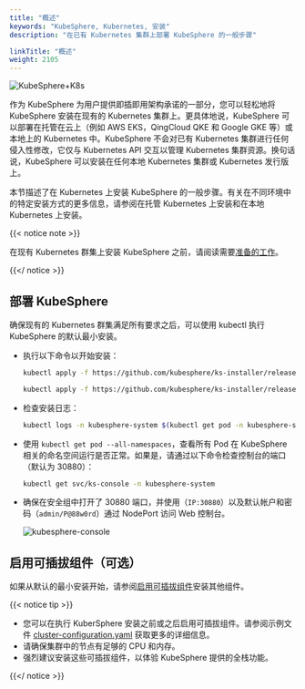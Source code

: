 ```yaml
---
title: "概述"
keywords: "KubeSphere, Kubernetes, 安装"
description: "在已有 Kubernetes 集群上部署 KubeSphere 的一般步骤"

linkTitle: "概述"
weight: 2105
---
```


![KubeSphere+K8s](https://pek3b.qingstor.com/kubesphere-docs/png/20191123144507.png)

作为 KubeSphere 为用户提供即插即用架构承诺的一部分，您可以轻松地将 KubeSphere 安装在现有的 Kubernetes 集群上。更具体地说，KubeSphere 可以部署在托管在云上（例如 AWS EKS，QingCloud QKE 和 Google GKE 等）或本地上的 Kubernetes 中。KubeSphere 不会对已有 Kubernetes 集群进行任何侵入性修改，它仅与 Kubernetes API 交互以管理 Kubernetes 集群资源。换句话说，KubeSphere 可以安装在任何本地 Kubernetes 集群或 Kubernetes 发行版上。

本节描述了在 Kubernetes 上安装 KubeSphere 的一般步骤。有关在不同环境中的特定安装方式的更多信息，请参阅在托管 Kubernetes 上安装和在本地 Kubernetes 上安装。

{{< notice note >}}

在现有 Kubernetes 群集上安装 KubeSphere 之前，请阅读需要[准备的工作](../prerequisites/)。

{{</ notice >}}

## 部署 KubeSphere

确保现有的 Kubernetes 群集满足所有要求之后，可以使用 kubectl 执行 KubeSphere 的默认最小安装。

- 执行以下命令以开始安装：

    ```bash
    kubectl apply -f https://github.com/kubesphere/ks-installer/releases/download/v3.0.0/kubesphere-installer.yaml

    kubectl apply -f https://github.com/kubesphere/ks-installer/releases/download/v3.0.0/cluster-configuration.yaml
    ```

- 检查安装日志：

    ```bash
    kubectl logs -n kubesphere-system $(kubectl get pod -n kubesphere-system -l app=ks-install -o jsonpath='{.items[0].metadata.name}') -f
    ```

- 使用 `kubectl get pod --all-namespaces`，查看所有 Pod 在 KubeSphere 相关的命名空间运行是否正常。如果是，请通过以下命令检查控制台的端口（默认为 30880）：

    ```bash
    kubectl get svc/ks-console -n kubesphere-system
    ```

- 确保在安全组中打开了 30880 端口，并使用（`IP:30880`）以及默认帐户和密码（`admin/P@88w0rd`）通过 NodePort 访问 Web 控制台。

    ![kubesphere-console](/images/docs/zh-cn/installing-on-kubernetes/introduction/login.png)

## 启用可插拔组件（可选）

如果从默认的最小安装开始，请参阅[启用可插拔组件](../../../pluggable-components/)安装其他组件。

{{< notice tip >}}

- 您可以在执行 KuberSphere 安装之前或之后启用可插拔组件。请参阅示例文件 [cluster-configuration.yaml](https://github.com/kubesphere/ks-installer/blob/master/deploy/cluster-configuration.yaml) 获取更多的详细信息。
- 请确保集群中的节点有足够的 CPU 和内存。
- 强烈建议安装这些可插拔组件，以体验 KubeSphere 提供的全栈功能。

{{</ notice >}}
